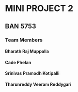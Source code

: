 # MINI PROJECT 2
## BAN 5753

### Team Members
#### Bharath Raj Muppalla
#### Cade Phelan
#### Srinivas Pramodh Kotipalli
#### Tharunreddy Veeram Reddygari
